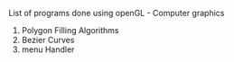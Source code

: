 List of programs done using openGL - Computer graphics
  1) Polygon Filling Algorithms
  2) Bezier Curves
  3) menu Handler
